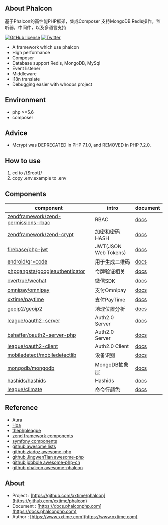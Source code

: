 ## About Phalcon
基于Phalcon的高性能PHP框架，集成Composer 支持MongoDB Redis操作，监听器，中间件，以及多语言支持

[![GitHub license](https://img.shields.io/github/license/xxtime/phalcon.svg)](https://github.com/xxtime/phalcon)
[![Twitter](https://img.shields.io/twitter/url/https/github.com/xxtime/phalcon.svg?style=social)](https://twitter.com/intent/tweet?text=Wow:&url=https%3A%2F%2Fgithub.com%2Fxxtime%2Fphalcon)

* A framework which use phalcon
* High performance
* Composer
* Database support Redis, MongoDB, MySql
* Event listener
* Middleware
* I18n translate
* Debugging easier with whoops project


## Environment
* php >=5.6  
* composer  


## Advice
* Mcrypt was DEPRECATED in PHP 7.1.0, and REMOVED in PHP 7.2.0.


## How to use
1. cd to /{$root}/  
2. copy .env.example to .env  


## Components
component | intro | document
--- | --- | ---
[zendframework/zend-permissions-rbac](https://packagist.org/packages/zendframework/zend-permissions-rbac) | RBAC  | [docs](https://docs.zendframework.com/zend-permissions-rbac/)
[zendframework/zend-crypt](https://packagist.org/packages/zendframework/zend-crypt) | 加密和密码HASH  | [docs](https://docs.zendframework.com/zend-crypt/)
[firebase/php-jwt](https://packagist.org/packages/firebase/php-jwt) | JWT(JSON Web Tokens)  | [docs](https://github.com/firebase/php-jwt)
[endroid/qr-code](https://packagist.org/packages/endroid/qr-code) | 用于生成二维码  | [docs](https://endroid.nl/)
[phpgangsta/googleauthenticator](https://packagist.org/packages/phpgangsta/googleauthenticator) | 令牌验证相关  | [docs](https://github.com/PHPGangsta/GoogleAuthenticator)
[overtrue/wechat](https://packagist.org/packages/overtrue/wechat) | 微信SDK  | [docs](https://easywechat.org/)
[omnipay/omnipay](https://packagist.org/packages/omnipay/omnipay) | 支付Omnipay  | [docs](http://omnipay.thephpleague.com/)
[xxtime/paytime](https://packagist.org/packages/xxtime/paytime) | 支付PayTime  | [docs](https://github.com/xxtime/paytime)
[geoip2/geoip2](https://packagist.org/packages/geoip2/geoip2) | 地理位置分析  | [docs](http://maxmind.github.io/GeoIP2-php/)
[league/oauth2-server](https://packagist.org/packages/league/oauth2-server) | Auth2.0 Server  | [docs](http://oauth2.thephpleague.com/)
[bshaffer/oauth2-server-php](https://packagist.org/packages/bshaffer/oauth2-server-php) | Auth2.0 Server  | [docs](https://bshaffer.github.io/oauth2-server-php-docs/)
[league/oauth2-client](https://packagist.org/packages/league/oauth2-client) | Auth2.0 Client  | [docs](http://oauth2-client.thephpleague.com/)
[mobiledetect/mobiledetectlib](https://packagist.org/packages/mobiledetect/mobiledetectlib) | 设备识别  | [docs](http://mobiledetect.net/)
[mongodb/mongodb](https://packagist.org/packages/mongodb/mongodb) | MongoDB抽象层  | [docs](https://docs.mongodb.com/php-library/)
[hashids/hashids](https://packagist.org/packages/hashids/hashids) | Hashids  |[docs](http://hashids.org/php/)
[league/climate](https://packagist.org/packages/league/climate) | 命令行颜色  | [docs](http://climate.thephpleague.com/)


## Reference
* [Aura](http://auraphp.com/)  
* [Hoa](https://hoa-project.net/En/)  
* [thephpleague](http://thephpleague.com/)  
* [zend framework components](https://docs.zendframework.com/)  
* [symfony components](http://symfony.com/doc/current/components/index.html)  
* [github awesome lists](https://github.com/sindresorhus/awesome)  
* [github ziadoz awesome-php](https://github.com/ziadoz/awesome-php)  
* [github JingwenTian awesome-php](https://github.com/JingwenTian/awesome-php)  
* [github jobbole awesome-php-cn](https://github.com/jobbole/awesome-php-cn)  
* [github phalcon awesome-phalcon](https://github.com/phalcon/awesome-phalcon)


## About  
* Project : [https://github.com/xxtime/phalcon](https://github.com/xxtime/phalcon)  
* Document : [https://docs.phalconphp.com](https://docs.phalconphp.com)
* Author : [https://www.xxtime.com](https://www.xxtime.com)  
